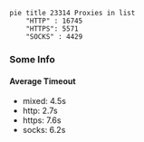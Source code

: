 
```mermaid
pie title 23314 Proxies in list
    "HTTP" : 16745
    "HTTPS": 5571
    "SOCKS" : 4429
```

### Some Info
#### Average Timeout

- mixed: 4.5s
- http: 2.7s
- https: 7.6s
- socks: 6.2s